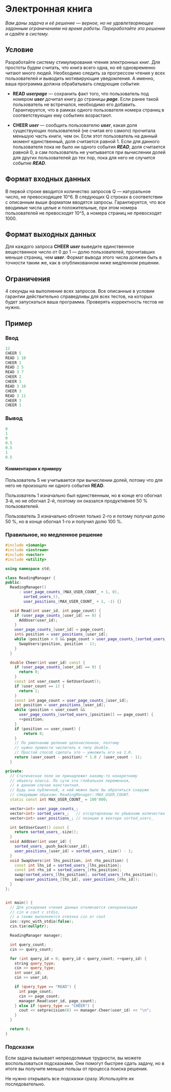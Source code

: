 # Электронная книга
*Вам даны задача и её решение — верное, но не удовлетворяющее заданным ограничениям на время работы. Переработайте это решение и сдайте в систему.*
## Условие
Разработайте систему стимулирования чтения электронных книг. Для простоты будем считать, что книга всего одна, но её одновременно читают много людей. Необходимо следить за прогрессом чтения у всех пользователей и выводить мотивирующие уведомления. А именно, ваша программа должна обрабатывать следующие события:

 - **READ** ***userpage*** — сохранить факт того, что пользователь под номером ***user*** дочитал книгу до страницы ***page***. Если ранее такой пользователь не встречался, необходимо его добавить. Гарантируется, что в рамках одного пользователя номера страниц в соответствующих ему событиях возрастают.

 - **CHEER** ***user*** — сообщить пользователю ***user***, какая доля существующих пользователей (не считая его самого) прочитала меньшую часть книги, чем он. Если этот пользователь на данный момент единственный, доля считается равной 1. Если для данного пользователя пока не было ни одного события ***READ***, доля считается равной 0, а сам пользователь не учитывается при вычислении долей для других пользователей до тех пор, пока для него не случится событие ***READ***.
## Формат входных данных
В первой строке вводится количество запросов Q — натуральное число, не превосходящее 10^6. В следующих Q строках в соответствии с описанным выше форматом вводятся запросы. Гарантируется, что все вводимые числа целые и положительные, при этом номера пользователей не превосходят 10^5, а номера страниц не превосходят 1000.

## Формат выходных данных
Для каждого запроса **CHEER**  ***user*** выведите единственное вещественное число от 0 до 1 — долю пользователей, прочитавших меньше страниц, чем ***user***. Формат вывода этого числа должен быть в точности таким же, как в опубликованном ниже медленном решении.

## Ограничения
4 секунды на выполнение всех запросов. Все описанные в условии гарантии действительно справедливы для всех тестов, на которых будет запускаться ваша программа. Проверять корректность тестов не нужно.

## Пример
### Ввод
```c++
12
CHEER 5
READ 1 10
CHEER 1
READ 2 5
READ 3 7
CHEER 2
CHEER 3
READ 3 10
CHEER 3
READ 3 11
CHEER 3
CHEER 1

```
### Вывод
```c++
0
1
0
0.5
0.5
1
0.5

```
#### Комментарии к примеру
Пользователь 5 не учитывается при вычислении долей, потому что для него не произошло ни одного события **READ**.

Пользователь 1 изначально был единственным, но в конце его обогнал 3-й, но не обогнал 2-й, поэтому он оказался продуктивнее 50 % пользователей.

Пользователь 3 изначально обгонял только 2-го и потому получал долю 50 %, но в конце обогнал 1-го и получил долю 100 %.

### Правильное, но медленное решение
```c++
#include <iomanip>
#include <iostream>
#include <vector>
#include <utility>

using namespace std;

class ReadingManager {
public:
  ReadingManager()
      : user_page_counts_(MAX_USER_COUNT_ + 1, 0),
        sorted_users_(),
        user_positions_(MAX_USER_COUNT_ + 1, -1) {}

  void Read(int user_id, int page_count) {
    if (user_page_counts_[user_id] == 0) {
      AddUser(user_id);
    }
    user_page_counts_[user_id] = page_count;
    int& position = user_positions_[user_id];
    while (position > 0 && page_count > user_page_counts_[sorted_users_[position - 1]]) {
      SwapUsers(position, position - 1);
    }
  }

  double Cheer(int user_id) const {
    if (user_page_counts_[user_id] == 0) {
      return 0;
    }
    const int user_count = GetUserCount();
    if (user_count == 1) {
      return 1;
    }
    const int page_count = user_page_counts_[user_id];
    int position = user_positions_[user_id];
    while (position < user_count &&
      user_page_counts_[sorted_users_[position]] == page_count) {
      ++position;
    }
    if (position == user_count) {
        return 0;
    }
    // По умолчанию деление целочисленное, поэтому
    // нужно привести числитель к типу double.
    // Простой способ сделать это — умножить его на 1.0.
    return (user_count - position) * 1.0 / (user_count - 1);
  }

private:
  // Статическое поле не принадлежит какому-то конкретному
  // объекту класса. По сути это глобальная переменная,
  // в данном случае константная.
  // Будь она публичной, к ней можно было бы обратиться снаружи
  // следующим образом: ReadingManager::MAX_USER_COUNT.
  static const int MAX_USER_COUNT_ = 100'000;

  vector<int> user_page_counts_;
  vector<int> sorted_users_;   // отсортированы по убыванию количества страниц
  vector<int> user_positions_; // позиции в векторе sorted_users_

  int GetUserCount() const {
    return sorted_users_.size();
  }
  void AddUser(int user_id) {
    sorted_users_.push_back(user_id);
    user_positions_[user_id] = sorted_users_.size() - 1;
  }
  void SwapUsers(int lhs_position, int rhs_position) {
    const int lhs_id = sorted_users_[lhs_position];
    const int rhs_id = sorted_users_[rhs_position];
    swap(sorted_users_[lhs_position], sorted_users_[rhs_position]);
    swap(user_positions_[lhs_id], user_positions_[rhs_id]);
  }
};


int main() {
  // Для ускорения чтения данных отключается синхронизация
  // cin и cout с stdio,
  // а также выполняется отвязка cin от cout
  ios::sync_with_stdio(false);
  cin.tie(nullptr);

  ReadingManager manager;

  int query_count;
  cin >> query_count;

  for (int query_id = 0; query_id < query_count; ++query_id) {
    string query_type;
    cin >> query_type;
    int user_id;
    cin >> user_id;

    if (query_type == "READ") {
      int page_count;
      cin >> page_count;
      manager.Read(user_id, page_count);
    } else if (query_type == "CHEER") {
      cout << setprecision(6) << manager.Cheer(user_id) << "\n";
    }
  }

  return 0;
}
```
### Подсказки
Если задача вызывает непреодолимые трудности, вы можете воспользоваться подсказками. Они помогут быстрее сдать задачу, но в итоге вы получите меньше пользы от процесса поиска решения.

Не нужно открывать все подсказки сразу. Используйте их последовательно.
